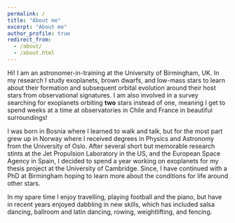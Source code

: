 ```yaml
---
permalink: /
title: "About me"
excerpt: "About me"
author_profile: true
redirect_from: 
  - /about/
  - /about.html
---
```


Hi! I am an astronomer-in-training at the University of Birmingham, UK. In my research I study exoplanets, brown dwarfs, and low-mass stars to learn about their formation and subsequent orbital evolution around their host stars from observational signatures. I am also involved in a survey searching for exoplanets orbiting __two__ stars instead of one, meaning I get to spend weeks at a time at observatories in Chile and France in beautiful surroundings!

I was born in Bosnia where I learned to walk and talk, but for the most part grew up in Norway where I received degrees in Physics and Astronomy from the University of Oslo. After several short but memorable research stints at the Jet Propulsion Laboratory in the US, and the European Space Agency in Spain, I decided to spend a year working on exoplanets for my thesis project at the University of Cambridge. Since, I have continued with a PhD at Birmingham hoping to learn more about the conditions for life around other stars.

In my spare time I enjoy travelling, playing football and the piano, but have in recent years enjoyed dabbling in new skills, which has included salsa dancing, ballroom and latin dancing, rowing, weightlifting, and fencing.
